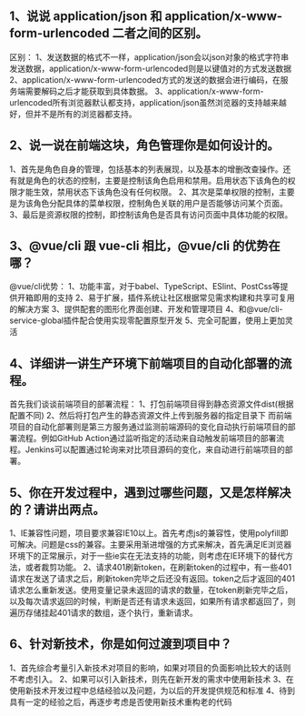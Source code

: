 ## 1、说说 application/json 和 application/x-www-form-urlencoded 二者之间的区别。
  区别：
    1、发送数据的格式不一样，application/json会以json对象的格式字符串发送数据，application/x-www-form-urlencoded则是以键值对的方式发送数据
    2、application/x-www-form-urlencoded方式的发送的数据会进行编码，在服务端需要解码之后才能获取到具体数据。
    3、application/x-www-form-urlencoded所有浏览器默认都支持，application/json虽然浏览器的支持越来越好，但并不是所有的浏览器都支持。

## 2、说一说在前端这块，角色管理你是如何设计的。
  1、首先是角色自身的管理，包括基本的列表展现，以及基本的增删改查操作。还有就是角色的状态的控制，主要是控制该角色启用和禁用。启用状态下该角色的权限才能生效，禁用状态下该角色没有任何权限。
  2、其次是菜单权限的控制，主要是为该角色分配具体的菜单权限，控制角色关联的用户是否能够访问某个页面。
  3、最后是资源权限的控制，即控制该角色是否具有访问页面中具体功能的权限。

## 3、@vue/cli 跟 vue-cli 相比，@vue/cli 的优势在哪？
  @vue/cli优势：
    1、功能丰富，对于babel、TypeScript、ESlint、PostCss等提供开箱即用的支持
    2、易于扩展，插件系统让社区根据常见需求构建和共享可复用的解决方案
    3、提供配套的图形化界面创建、开发和管理项目
    4、和@vue/cli-service-global插件配合使用实现零配置原型开发
    5、完全可配置，使用上更加灵活

## 4、详细讲一讲生产环境下前端项目的自动化部署的流程。
  首先我们谈谈前端项目的部署流程：
    1、打包前端项目得到静态资源文件dist(根据配置不同)
    2、然后将打包产生的静态资源文件上传到服务器的指定目录下
  而前端项目的自动化部署则是第三方服务通过监测前端源码的变化自动执行前端项目的部署流程。例如GitHub Action通过监听指定的活动来自动触发前端项目的部署流程。Jenkins可以配置通过轮询来对比项目源码的变化，来自动进行前端项目的部署。

## 5、你在开发过程中，遇到过哪些问题，又是怎样解决的？请讲出两点。
  1、IE兼容性问题，项目要求兼容IE10以上。首先考虑js的兼容性，使用polyfill即可解决。问题是css的兼容。主要采用渐进增强的方式来解决，首先满足IE浏览器环境下的正常展示，对于一些ie实在无法支持的功能，则考虑在IE环境下的替代方法，或者裁剪功能。
  2、请求401刷新token，在刷新token的过程中，有一些401请求在发送了请求之后，刷新token完毕之后还没有返回。token之后才返回的401请求怎么重新发送。使用变量记录未返回的请求的数量，在token刷新完毕之后，以及每次请求返回的时候，判断是否还有请求未返回，如果所有请求都返回了，则遍历存储挂起401请求的数组，逐个执行，重新请求。

## 6、针对新技术，你是如何过渡到项目中？
  1、首先综合考量引入新技术对项目的影响，如果对项目的负面影响比较大的话则不考虑引入。
  2、如果可以引入新技术，则先在新开发的需求中使用新技术
  3、在使用新技术开发过程中总结经验以及问题，为以后的开发提供规范和标准
  4、待到具有一定的经验之后，再逐步考虑是否使用新技术重构老的代码